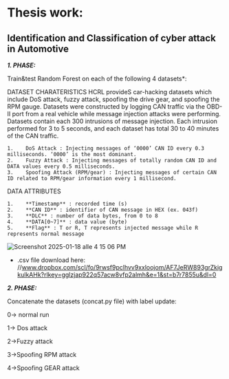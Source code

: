 # Thesis work: 
## Identification and Classification of cyber attack in Automotive

***1. PHASE:***

Train&test Random Forest on each of the following 4 datasets*:

DATASET CHARATERISTICS
HCRL provideS car-hacking datasets which include DoS attack, fuzzy attack, spoofing the drive gear, and spoofing the RPM gauge. Datasets were constructed by logging CAN traffic via the OBD-II port from a real vehicle while message injection attacks were performing. Datasets contain each 300 intrusions of message injection. Each intrusion performed for 3 to 5 seconds, and each dataset has total 30 to 40 minutes of the CAN traffic.

    1.    DoS Attack : Injecting messages of ‘0000’ CAN ID every 0.3 milliseconds. ‘0000’ is the most dominant.
    2.    Fuzzy Attack : Injecting messages of totally random CAN ID and DATA values every 0.5 milliseconds.
    3.    Spoofing Attack (RPM/gear) : Injecting messages of certain CAN ID related to RPM/gear information every 1 millisecond.

DATA ATTRIBUTES

    1.    **Timestamp** : recorded time (s)
    2.    **CAN ID** : identifier of CAN message in HEX (ex. 043f)
    3.    **DLC** : number of data bytes, from 0 to 8
    4.    **DATA[0~7]** : data value (byte)
    5.    **Flag** : T or R, T represents injected message while R represents normal message

![Screenshot 2025-01-18 alle 4 15 06 PM](https://github.com/user-attachments/assets/fdd8b96c-0f9a-45d1-86af-4aa869bb0a13)

* .csv file download here: //www.dropbox.com/scl/fo/9rwsf9pclhvv9xxloojom/AF7JeRW893grZkigkulkAHk?rlkey=gglzjap922q57acw8vfp2almh&e=1&st=b7r7855u&dl=0



***2. PHASE:***
   
Concatenate the datasets (concat.py file) with label update:

0-> normal run
   
1-> Dos attack

2->Fuzzy attack

3->Spoofing RPM attack

4->Spoofing GEAR attack



